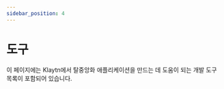 ```yaml
---
sidebar_position: 4
---
```


# 도구

이 페이지에는 Klaytn에서 탈중앙화 애플리케이션을 만드는 데 도움이 되는 개발 도구 목록이 포함되어 있습니다.
<!-- # 개발자 도구 <a id="developer-tools"></a>

#### Kaikas <a id="kaikas"></a>

* Kaikas는 클레이튼 네트워크를 위한 안전하고 개발자 친화적인 지갑으로, 브라우저 확장 프로그램으로 웹에 원활하게 통합됩니다. Kaikas를 사용하면 클레이/클레이튼 기반 토큰을 보관하고 상호작용할 수 있으며, 웹에서 클레이튼 dApp(탈중앙화 애플리케이션)의 트랜잭션에 실시간으로 서명할 수 있습니다.

#### 클레이튼 지갑 <a id="klaytn-wallet"></a>

* 클레이튼 지갑은 dApp(dApp, 탈중앙화 애플리케이션) 개발자를 위한 브라우저 기반 계정 관리 툴입니다. 계정을 생성/로드하고, 계정 잔액을 확인하고, KLAY를 전송할 수 있습니다. 또한 자신의 클레이튼 토큰을 등록하여 기본적인 동작을 테스트할 수 있습니다.

#### Klaytnscope <a id="klaytnscope"></a>

* Klaytnscope는 클레이튼 네트워크의 블록 탐색기입니다. 브라우저에서 트랜잭션을 탐색하고 검사할 수 있습니다.

#### Covalent API <a id="Covalent"></a>

* 코발런트는 노드, 체인, 데이터 피드 등 수십 개의 소스에서 정보를 수집합니다. 이 Covalent RESTful API를 사용하면 코드 없이 클레이튼(및 다른 블록체인)에서 상세하고 세분화된 과거 블록체인 트랜잭션 데이터를 가져올 수 있습니다. 코발런트 API를 사용하면 블록체인 인프라를 구성하거나 유지 관리하지 않고도 완전히 새로운 애플리케이션을 만들거나 기존 애플리케이션을 보강할 수 있습니다.

* 지원되는 엔드포인트 - 클레이튼 메인넷 Cypress와 클레이튼 테스트넷 Baobab에 대해 모든 클래스 A 엔드포인트가 지원됩니다. 체인아이디를 변경하여 통합 API를 통해 어느 네트워크에서든 쿼리할 수 있습니다. 자세한 내용은 [공유 문서](https://www.covalenthq.com/docs/networks/klaytn#supported-endpoints)를 참고하세요. -->

